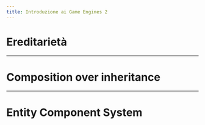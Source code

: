 ```yaml
---
title: Introduzione ai Game Engines 2 
---
```


# Ereditarietà

---

# Composition over inheritance

---

# Entity Component System